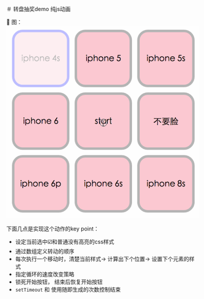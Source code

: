 ＃ 转盘抽奖demo  纯js动画

👀 图：
![](/assets/lottery.gif)

下面几点是实现这个动作的key point：

- 设定当前选中☑️和普通没有高亮的css样式
- 通过数组定义转动的顺序
- 每次执行一个移动时，清楚当前样式-> 计算出下个位置-> 设置下个元素的样式
- 指定循环的速度改变策略
- 锁死开始按钮， 结束后恢复开始按钮
- `setTimeout` 和 使用随即生成的次数控制结束

